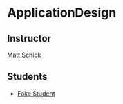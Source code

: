 # ApplicationDesign


## Instructor

[Matt Schick](https://github.com/schickm)

## Students

* [Fake Student](https://github.com/FakeStudent)